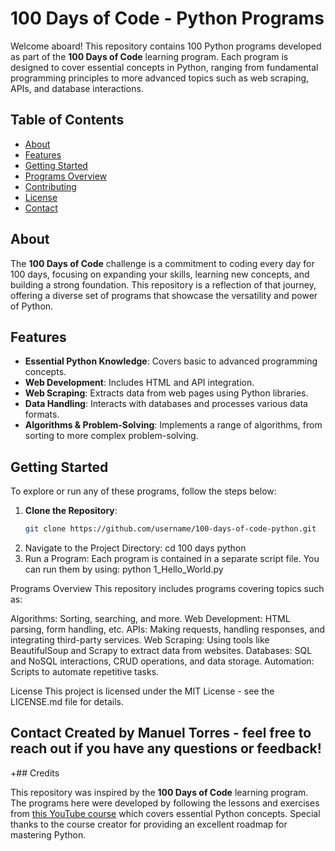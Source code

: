# 100 Days of Code - Python Programs

Welcome aboard! This repository contains 100 Python programs developed as part of the **100 Days of Code** learning program. Each program is designed to cover essential concepts in Python, ranging from fundamental programming principles to more advanced topics such as web scraping, APIs, and database interactions.

## Table of Contents
- [About](#about)
- [Features](#features)
- [Getting Started](#getting-started)
- [Programs Overview](#programs-overview)
- [Contributing](#contributing)
- [License](#license)
- [Contact](#contact)

## About
The **100 Days of Code** challenge is a commitment to coding every day for 100 days, focusing on expanding your skills, learning new concepts, and building a strong foundation. This repository is a reflection of that journey, offering a diverse set of programs that showcase the versatility and power of Python.

## Features
- **Essential Python Knowledge**: Covers basic to advanced programming concepts.
- **Web Development**: Includes HTML and API integration.
- **Web Scraping**: Extracts data from web pages using Python libraries.
- **Data Handling**: Interacts with databases and processes various data formats.
- **Algorithms & Problem-Solving**: Implements a range of algorithms, from sorting to more complex problem-solving.

## Getting Started
To explore or run any of these programs, follow the steps below:

1. **Clone the Repository**:
   ```bash
   git clone https://github.com/username/100-days-of-code-python.git
2. Navigate to the Project Directory:
   cd 100 days python
3. Run a Program: Each program is contained in a separate script file. You can run them by using:
   python 1_Hello_World.py


Programs Overview
This repository includes programs covering topics such as:

Algorithms: Sorting, searching, and more.
Web Development: HTML parsing, form handling, etc.
APIs: Making requests, handling responses, and integrating third-party services.
Web Scraping: Using tools like BeautifulSoup and Scrapy to extract data from websites.
Databases: SQL and NoSQL interactions, CRUD operations, and data storage.
Automation: Scripts to automate repetitive tasks.

License
This project is licensed under the MIT License - see the LICENSE.md file for details.

Contact
Created by Manuel Torres - feel free to reach out if you have any questions or feedback!
---
+## Credits

This repository was inspired by the **100 Days of Code** learning program. The programs here were developed by following the lessons and exercises from [this YouTube course](https://youtube.com/playlist?list=PLto9KpJAqHMQNY3XP0JqLs7NyeU_dnNj0&si=FCNmKK2IX44XSK6g) which covers essential Python concepts. Special thanks to the course creator for providing an excellent roadmap for mastering Python.
